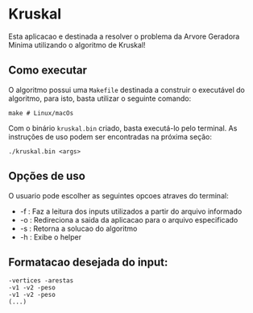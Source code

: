 # Kruskal
Esta aplicacao e destinada a resolver o problema da Arvore Geradora Minima utilizando o algoritmo de Kruskal!

## Como executar
O algoritmo possui uma `Makefile` destinada a construir o executável do algoritmo, para isto, basta utilizar o seguinte comando:
```
make # Linux/macOs
```

Com o binário `kruskal.bin` criado, basta executá-lo pelo terminal. As instruções de uso podem ser encontradas na próxima seção:
```
./kruskal.bin <args>
```

## Opções de uso
O usuario pode escolher as seguintes opcoes atraves do terminal:
- -f <arquivo> : Faz a leitura dos inputs utilizados a partir do arquivo informado
- -o <arquivo> : Redireciona a saida da aplicacao para o arquivo especificado
- -s           : Retorna a solucao do algoritmo
- -h           : Exibe o helper

## Formatacao desejada do input:
```
-vertices -arestas
-v1 -v2 -peso
-v1 -v2 -peso
(...)
```